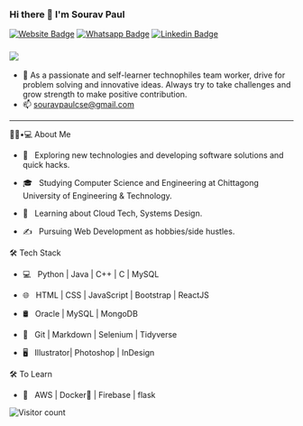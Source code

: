 ### Hi there 👋 I'm Sourav Paul

  [![Website Badge](https://img.shields.io/badge/Website-3b5998?style=flat-square&logo=google-chrome&logoColor=white)](https://souravrrp.github.io/)
  [![Whatsapp Badge](https://img.shields.io/badge/WhatsApp-25D366?style=flat-square&logo=whatsapp&logoColor=white)](https://wa.me/01749797777)
  [![Linkedin Badge](https://img.shields.io/badge/-LinkedIn-0e76a8?style=flat-square&logo=Linkedin&logoColor=white)](https://www.linkedin.com/in/souravrrp/)
<h3>
  <a href="#"><img src="https://img.shields.io/badge/Resume-000000?style=flat-square&logo=notion&logoColor=white"/></a>
</h3>

- 📝 As a passionate and self-learner technophiles team worker, drive for problem solving and innovative ideas. Always try to take challenges and grow strength to make positive contribution.
- 📫 souravpaulcse@gmail.com
<hr>

 👨🏻•💻 About Me



- 🤔 &nbsp; Exploring new technologies and developing software solutions and quick hacks.

- 🎓 &nbsp; Studying Computer Science and Engineering at Chittagong University of Engineering & Technology.

- 🌱 &nbsp; Learning about Cloud Tech, Systems Design.

- ✍️ &nbsp; Pursuing Web Development as hobbies/side hustles.



🛠 Tech Stack


- 💻 &nbsp; Python | Java | C++ | C | MySQL

- 🌐 &nbsp; HTML | CSS | JavaScript | Bootstrap | ReactJS


- 🛢 &nbsp; Oracle | MySQL | MongoDB

- 🔧 &nbsp; Git | Markdown | Selenium | Tidyverse

- 🖥 &nbsp; Illustrator| Photoshop | InDesign






🛠 To Learn

- 🔧 &nbsp; AWS | Docker🐳 | Firebase | flask



![Visitor count](https://visitor-badge.laobi.icu/badge?page_id=souravrrp.souravrrp)


